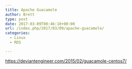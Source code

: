 ```yaml
---
title: Apache Guacamole
author: Brett
type: post
date: 2017-03-09T00:46:10+00:00
url: /index.php/2017/03/09/apache-guacamole/
categories:
  - Linux
  - RDS

---
```

https://deviantengineer.com/2015/02/guacamole-centos7/